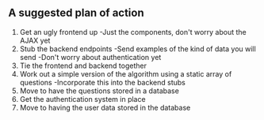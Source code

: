 ## A suggested plan of action

1) Get an ugly frontend up
    -Just the components, don't worry about the AJAX yet
2) Stub the backend endpoints
    -Send examples of the kind of data you will send
    -Don't worry about authentication yet
3) Tie the frontend and backend together
4) Work out a simple version of the algorithm using a static array of questions
    -Incorporate this into the backend stubs
5) Move to have the questions stored in a database
6) Get the authentication system in place
7) Move to having the user data stored in the database

